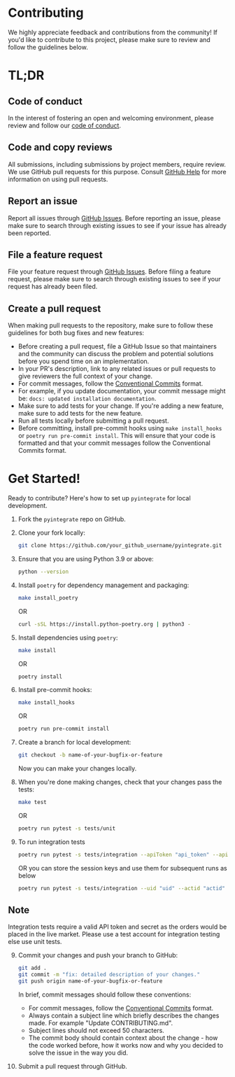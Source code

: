 # Contributing

We highly appreciate feedback and contributions from the community! If you'd like to contribute to this project, please make sure to review and follow the guidelines below.

# TL;DR

## Code of conduct

In the interest of fostering an open and welcoming environment, please review and follow our [code of conduct](./CODE_OF_CONDUCT.md).

## Code and copy reviews

All submissions, including submissions by project members, require review. We
use GitHub pull requests for this purpose. Consult
[GitHub Help](https://help.github.com/articles/about-pull-requests) for more
information on using pull requests.

## Report an issue

Report all issues through [GitHub Issues](./issues). Before reporting an issue, please make sure to search through existing issues to see if your issue has already been reported.

## File a feature request

File your feature request through [GitHub Issues](./issues). Before filing a feature request, please make sure to search through existing issues to see if your request has already been filed.

## Create a pull request

When making pull requests to the repository, make sure to follow these guidelines for both bug fixes and new features:

- Before creating a pull request, file a GitHub Issue so that maintainers and the community can discuss the problem and potential solutions before you spend time on an implementation.
- In your PR's description, link to any related issues or pull requests to give reviewers the full context of your change.
- For commit messages, follow the [Conventional Commits](https://www.conventionalcommits.org/en/v1.0.0) format.
- For example, if you update documentation, your commit message might be: `docs: updated installation documentation`.
- Make sure to add tests for your change. If you're adding a new feature, make sure to add tests for the new feature.
- Run all tests locally before submitting a pull request.
- Before committing, install pre-commit hooks using `make install_hooks` or `poetry run pre-commit install`. This will ensure that your code is formatted and that your commit messages follow the Conventional Commits format.

# Get Started!

Ready to contribute? Here's how to set up `pyintegrate` for local development.

1. Fork the `pyintegrate` repo on GitHub.
2. Clone your fork locally:

    ```bash
    git clone https://github.com/your_github_username/pyintegrate.git
    ```

3. Ensure that you are using Python 3.9 or above: 

    ```bash
    python --version
    ```

4. Install `poetry` for dependency management and packaging: 

    ```bash
    make install_poetry
    ```

    OR

    ```bash
    curl -sSL https://install.python-poetry.org | python3 -
    ```

5. Install dependencies using `poetry`:

    ```bash
    make install
    ```

    OR

    ```bash
    poetry install
    ```

6. Install pre-commit hooks:
    
    ```bash
    make install_hooks
    ```

    OR

    ```bash
    poetry run pre-commit install
    ```

7. Create a branch for local development:

    ```bash
    git checkout -b name-of-your-bugfix-or-feature
    ```

   Now you can make your changes locally.

8. When you're done making changes, check that your changes pass the tests:

    ```bash
    make test
    ```

    OR

    ```bash
    poetry run pytest -s tests/unit
    ```

9. To run integration tests

    ```bash
    poetry run pytest -s tests/integration --apiToken "api_token" --apiSecret "api_secret" --totp "totp"
    ```

    OR you can store the session keys and use them for subsequent runs as below

    ```bash
    poetry run pytest -s tests/integration --uid "uid" --actid "actid" --apiSessionKey "api_session_key" --wsSessionKey "ws_session_key"
    ```

Note
----
Integration tests require a valid API token and secret as the orders would be placed in the live market. Please use a test account for integration testing else use unit tests.


9. Commit your changes and push your branch to GitHub:

    ```bash
    git add .
    git commit -m "fix: detailed description of your changes."
    git push origin name-of-your-bugfix-or-feature
    ```

    In brief, commit messages should follow these conventions:

    - For commit messages, follow the [Conventional Commits](https://www.conventionalcommits.org/en/v1.0.0) format.
    - Always contain a subject line which briefly describes the changes made. For example "Update CONTRIBUTING.md".
    - Subject lines should not exceed 50 characters.
    - The commit body should contain context about the change - how the code worked before, how it works now and why you decided to solve the issue in the way you did.

10. Submit a pull request through GitHub.
